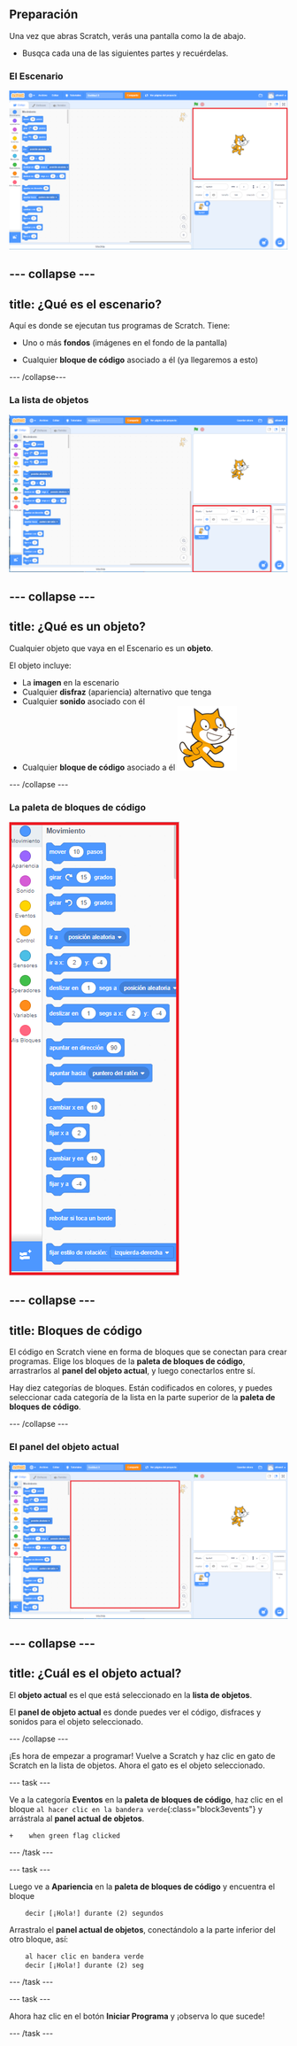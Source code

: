 ## Preparación

Una vez que abras Scratch, verás una pantalla como la de abajo.

+ Busqca cada una de las siguientes partes y recuérdelas.

### El Escenario

 ![Ventana de scratch con el escenario resaltado](images/hlStage.png)

--- collapse ---
---
title: ¿Qué es el escenario?
---
Aquí es donde se ejecutan tus programas de Scratch. Tiene:

* Uno o más **fondos** \(imágenes en el fondo de la pantalla\)

* Cualquier **bloque de código** asociado a él \(ya llegaremos a esto\)

--- /collapse---

### La lista de objetos

 ![Ventana de Scratch con la lista de objetos resaltada](images/hlSpriteList.png)

--- collapse ---
---
title: ¿Qué es un objeto?
---

Cualquier objeto que vaya en el Escenario es un **objeto**.

El objeto incluye:
* La **imagen** en la escenario
* Cualquier **disfraz** \(apariencia\) alternativo que tenga
* Cualquier **sonido** asociado con él
* Cualquier **bloque de código** asociado a él ![](images/setup2.png)

--- /collapse ---

### La paleta de bloques de código

 ![Ventana de Scratch con la paleta de bloques resaltada](images/hlBlocksPalette.png)

--- collapse ---
---
title: Bloques de código
---

El código en Scratch viene en forma de bloques que se conectan para crear programas. Elige los bloques de la **paleta de bloques de código**, arrastrarlos al **panel del objeto actual**, y luego conectarlos entre sí.

Hay diez categorías de bloques. Están codificados en colores, y puedes seleccionar cada categoría de la lista en la parte superior de la **paleta de bloques de código**.

--- /collapse ---

### El panel del objeto actual

 ![Ventana de Scratch con el panel del objeto actual resaltado](images/hlCurrentSpritePanel.png)

--- collapse ---
---
title: ¿Cuál es el objeto actual?
---

El **objeto actual** es el que está seleccionado en la **lista de objetos**.

El **panel de objeto actual** es donde puedes ver el código, disfraces y sonidos para el objeto seleccionado.

--- /collapse ---

¡Es hora de empezar a programar! Vuelve a Scratch y haz clic en gato de Scratch en la lista de objetos. Ahora el gato es el objeto seleccionado.

--- task ---

Ve a la categoría **Eventos** en la **paleta de bloques de código**, haz clic en el bloque `al hacer clic en la bandera verde`{:class="block3events"} y arrástrala al **panel actual de objetos**.

```blocks3
+    when green flag clicked
```

--- /task ---

--- task ---

Luego ve a **Apariencia** en la **paleta de bloques de código** y encuentra el bloque

```blocks3
    decir [¡Hola!] durante (2) segundos
```

Arrastralo el **panel actual de objetos**, conectándolo a la parte inferior del otro bloque, así:

```blocks3
    al hacer clic en bandera verde
    decir [¡Hola!] durante (2) seg
```

--- /task ---

--- task ---

Ahora haz clic en el botón **Iniciar Programa** y ¡observa lo que sucede!

--- /task ---

